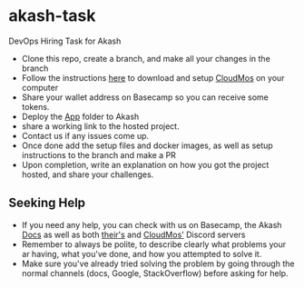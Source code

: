 # akash-task
DevOps Hiring Task for Akash


* Clone this repo, create a branch, and make all your changes in the branch
* Follow the instructions [here](https://docs.akash.network/guides/deploy) to download and  setup [CloudMos](https://cloudmos.io/) on your computer
* Share your wallet address on Basecamp so you can receive some tokens.
* Deploy the [App](../akash-task/app/) folder to Akash
* share a working link to the hosted project.
* Contact us if any issues come up.
* Once done add the setup files and docker images, as well as setup instructions to the branch and make a PR
* Upon completion, write an explanation on how you got the project hosted, and share your challenges.

## Seeking Help

* If you need any help, you can check with us on Basecamp,  the Akash [Docs](https://docs.akash.network/) as well as both [their's](https://discord.com/invite/akash) and [CloudMos'](https://discord.gg/rXDFNYnFwv) Discord servers
* Remember to always be polite, to describe clearly what problems your ar having, what you've done, and how you attempted to solve it.
* Make sure you've already tried solving the problem by going through the normal channels (docs, Google, StackOverflow) before asking for help.

